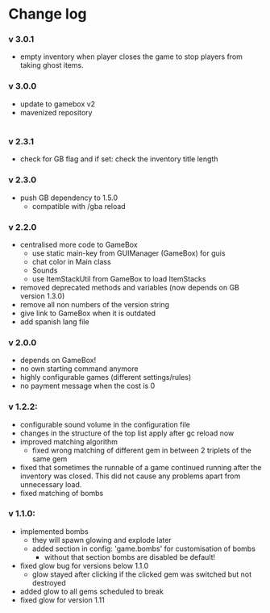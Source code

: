 # Change log

### v 3.0.1
- empty inventory when player closes the game to stop players from taking ghost items.

### v 3.0.0
- update to gamebox v2
- mavenized repository

# 

### v 2.3.1
- check for GB flag and if set: check the inventory title length

### v 2.3.0
- push GB dependency to 1.5.0
  - compatible with /gba reload

### v 2.2.0
- centralised more code to GameBox
  - use static main-key from GUIManager (GameBox) for guis
  - chat color in Main class
  - Sounds
  - use ItemStackUtil from GameBox to load ItemStacks
- removed deprecated methods and variables (now depends on GB version 1.3.0)
- remove all non numbers of the version string
- give link to GameBox when it is outdated
- add spanish lang file

### v 2.0.0
- depends on GameBox!
- no own starting command anymore
- highly configurable games (different settings/rules)
- no payment message when the cost is 0

### v 1.2.2:
- configurable sound volume in the configuration file
- changes in the structure of the top list apply after gc reload now
- improved matching algorithm
  - fixed wrong matching of different gem in between 2 triplets of the same gem
- fixed that sometimes the runnable of a game continued running after the inventory was closed. This did not cause any problems apart from unnecessary load.
- fixed matching of bombs

### v 1.1.0:
- implemented bombs
  - they will spawn glowing and explode later
  - added section in config: 'game.bombs' for customisation of bombs
    - without that section bombs are disabled be default!
- fixed glow bug for versions below 1.1.0
  - glow stayed after clicking if the clicked gem was switched but not destroyed
- added glow to all gems scheduled to break
- fixed glow for version 1.11
